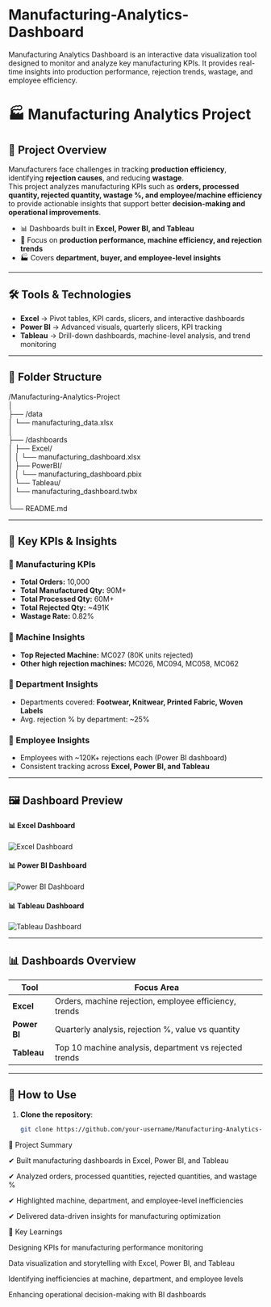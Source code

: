 # Manufacturing-Analytics-Dashboard
Manufacturing Analytics Dashboard is an interactive data visualization tool designed to monitor and analyze key manufacturing KPIs. It provides real-time insights into production performance, rejection trends, wastage, and employee efficiency.
# 🏭 Manufacturing Analytics Project

## 📌 Project Overview
Manufacturers face challenges in tracking **production efficiency**, identifying **rejection causes**, and reducing **wastage**.  
This project analyzes manufacturing KPIs such as **orders, processed quantity, rejected quantity, wastage %, and employee/machine efficiency** to provide actionable insights that support better **decision-making and operational improvements**.

- 📊 Dashboards built in **Excel, Power BI, and Tableau**  
- 🎯 Focus on **production performance, machine efficiency, and rejection trends**  
- 🏭 Covers **department, buyer, and employee-level insights**

---

## 🛠 Tools & Technologies
- **Excel** → Pivot tables, KPI cards, slicers, and interactive dashboards  
- **Power BI** → Advanced visuals, quarterly slicers, KPI tracking  
- **Tableau** → Drill-down dashboards, machine-level analysis, and trend monitoring  

---

## 📂 Folder Structure

/Manufacturing-Analytics-Project  
│  
├── /data  
│   └── manufacturing_data.xlsx  
│  
├── /dashboards  
│   ├── Excel/  
│   │   └── manufacturing_dashboard.xlsx  
│   ├── PowerBI/  
│   │   └── manufacturing_dashboard.pbix  
│   └── Tableau/  
│       └── manufacturing_dashboard.twbx  
│  
└── README.md  

---

## 📑 Key KPIs & Insights

### 🔹 Manufacturing KPIs
- **Total Orders:** 10,000  
- **Total Manufactured Qty:** 90M+  
- **Total Processed Qty:** 60M+  
- **Total Rejected Qty:** ~491K  
- **Wastage Rate:** 0.82%  

### 🔹 Machine Insights
- **Top Rejected Machine:** MC027 (80K units rejected)  
- **Other high rejection machines:** MC026, MC094, MC058, MC062  

### 🔹 Department Insights
- Departments covered: **Footwear, Knitwear, Printed Fabric, Woven Labels**  
- Avg. rejection % by department: ~25%  

### 🔹 Employee Insights
- Employees with ~120K+ rejections each (Power BI dashboard)  
- Consistent tracking across **Excel, Power BI, and Tableau**  

---

## 🖼️ Dashboard Preview

#### 📊 Excel Dashboard  
![Excel Dashboard](Dashboards.JPG/manufacturing_excel_dashboard.jpg)  

#### 📊 Power BI Dashboard  
![Power BI Dashboard](Dashboards.JPG/manufacturing_powerbi_dashboard.jpg)  

#### 📊 Tableau Dashboard  
![Tableau Dashboard](Dashboards.JPG/manufacturing_tableau_dashboard.jpg)  

---

## 📊 Dashboards Overview

| Tool        | Focus Area                                             |
|-------------|--------------------------------------------------------|
| **Excel**   | Orders, machine rejection, employee efficiency, trends |
| **Power BI**| Quarterly analysis, rejection %, value vs quantity     |
| **Tableau** | Top 10 machine analysis, department vs rejected trends |

---

## 🚀 How to Use

1. **Clone the repository**:
   ```bash
   git clone https://github.com/your-username/Manufacturing-Analytics-Project.git
📌 Project Summary

✔ Built manufacturing dashboards in Excel, Power BI, and Tableau

✔ Analyzed orders, processed quantities, rejected quantities, and wastage %

✔ Highlighted machine, department, and employee-level inefficiencies

✔ Delivered data-driven insights for manufacturing optimization

🎯 Key Learnings

Designing KPIs for manufacturing performance monitoring

Data visualization and storytelling with Excel, Power BI, and Tableau

Identifying inefficiencies at machine, department, and employee levels

Enhancing operational decision-making with BI dashboards

